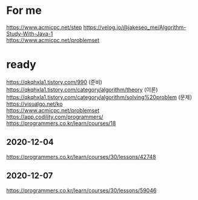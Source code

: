 # For me
https://www.acmicpc.net/step
https://velog.io/@jakeseo_me/Algorithm-Study-With-Java-1  
https://www.acmicpc.net/problemset
# ready
https://qkqhxla1.tistory.com/990  (준비)  
https://qkqhxla1.tistory.com/category/algorithm/theory  (이론)
https://qkqhxla1.tistory.com/category/algorithm/solving%20problem  (문제)  
https://visualgo.net/ko  
https://www.acmicpc.net/problemset
https://app.codility.com/programmers/  
https://programmers.co.kr/learn/courses/18  
  
  
## 2020-12-04
https://programmers.co.kr/learn/courses/30/lessons/42748
## 2020-12-07
https://programmers.co.kr/learn/courses/30/lessons/59046

